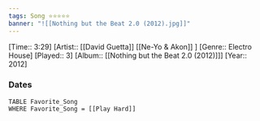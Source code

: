 ```yaml
---
tags: Song ⭐⭐⭐⭐⭐ 
banner: "![[Nothing but the Beat 2.0 (2012).jpg]]"
---
```

[Time:: 3:29]
[Artist:: [[David Guetta]] [[Ne-Yo & Akon]] ]
[Genre:: Electro House]
[Played:: 3]
[Album:: [[Nothing but the Beat 2.0 (2012)]]]
[Year:: 2012]
### Dates
````dataview
TABLE Favorite_Song
WHERE Favorite_Song = [[Play Hard]]
````